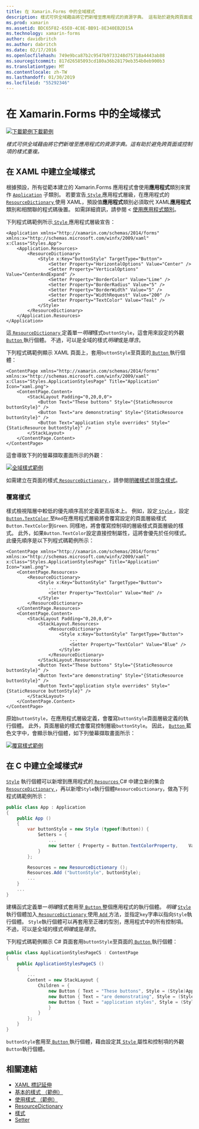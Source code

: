 ```yaml
---
title: 在 Xamarin.Forms 中的全域樣式
description: 樣式可供全域藉由將它們新增至應用程式的資源字典。 這有助於避免跨頁面或控制項的樣式重複。
ms.prod: xamarin
ms.assetid: BDC65F82-65E0-4C8E-BB91-8E340EB2D15A
ms.technology: xamarin-forms
author: davidbritch
ms.author: dabritch
ms.date: 02/17/2016
ms.openlocfilehash: 749e9bca87b2c9547b9733248d75718a4443ab88
ms.sourcegitcommit: 817d26585093cd180a36b28179eb354b0eb900b3
ms.translationtype: MT
ms.contentlocale: zh-TW
ms.lasthandoff: 01/30/2019
ms.locfileid: "55292346"
---
```

# <a name="global-styles-in-xamarinforms"></a>在 Xamarin.Forms 中的全域樣式

[![下載範例](~/media/shared/download.png)下載範例](https://developer.xamarin.com/samples/xamarin-forms/UserInterface/Styles/BasicStyles/)

_樣式可供全域藉由將它們新增至應用程式的資源字典。這有助於避免跨頁面或控制項的樣式重複。_

## <a name="create-a-global-style-in-xaml"></a>在 XAML 中建立全域樣式

根據預設，所有從範本建立的 Xamarin.Forms 應用程式會使用**應用程式**類別來實作 [`Application`](xref:Xamarin.Forms.Application) 子類別。 若要宣告[ `Style` ](xref:Xamarin.Forms.Style)應用程式層級，在應用程式的[ `ResourceDictionary` ](xref:Xamarin.Forms.ResourceDictionary)使用 XAML，預設值**應用程式**類別必須取代 XAML**應用程式**類別和相關聯的程式碼後置。 如需詳細資訊，請參閱 <<c0> [ 使用應用程式類別](~/xamarin-forms/app-fundamentals/application-class.md)。

下列程式碼範例所示[ `Style` ](xref:Xamarin.Forms.Style)應用程式層級宣告：

```xaml
<Application xmlns="http://xamarin.com/schemas/2014/forms" xmlns:x="http://schemas.microsoft.com/winfx/2009/xaml" x:Class="Styles.App">
    <Application.Resources>
        <ResourceDictionary>
            <Style x:Key="buttonStyle" TargetType="Button">
                <Setter Property="HorizontalOptions" Value="Center" />
                <Setter Property="VerticalOptions" Value="CenterAndExpand" />
                <Setter Property="BorderColor" Value="Lime" />
                <Setter Property="BorderRadius" Value="5" />
                <Setter Property="BorderWidth" Value="5" />
                <Setter Property="WidthRequest" Value="200" />
                <Setter Property="TextColor" Value="Teal" />
            </Style>
        </ResourceDictionary>
    </Application.Resources>
</Application>
```

這[ `ResourceDictionary` ](xref:Xamarin.Forms.ResourceDictionary)定義單一*明確*樣式`buttonStyle`，這會用來設定的外觀[ `Button` ](xref:Xamarin.Forms.Button)執行個體。 不過，可以是全域的樣式*明確*或是*隱含*。

下列程式碼範例顯示 XAML 頁面上，套用`buttonStyle`至頁面的[ `Button` ](xref:Xamarin.Forms.Button)執行個體：

```xaml
<ContentPage xmlns="http://xamarin.com/schemas/2014/forms" xmlns:x="http://schemas.microsoft.com/winfx/2009/xaml" x:Class="Styles.ApplicationStylesPage" Title="Application" Icon="xaml.png">
    <ContentPage.Content>
        <StackLayout Padding="0,20,0,0">
            <Button Text="These buttons" Style="{StaticResource buttonStyle}" />
            <Button Text="are demonstrating" Style="{StaticResource buttonStyle}" />
            <Button Text="application style overrides" Style="{StaticResource buttonStyle}" />
        </StackLayout>
    </ContentPage.Content>
</ContentPage>
```

這會導致下列的螢幕擷取畫面所示的外觀：

[![](application-images/application-styles-1.png "全域樣式範例")](application-images/application-styles-1-large.png#lightbox "全域樣式範例")

如需建立在頁面的樣式[ `ResourceDictionary` ](xref:Xamarin.Forms.ResourceDictionary)，請參閱[明確樣式](~/xamarin-forms/user-interface/styles/explicit.md)並[隱含樣式](~/xamarin-forms/user-interface/styles/implicit.md)。

### <a name="override-styles"></a>覆寫樣式

樣式檢視階層中較低的優先順序高於定義更高版本上。 例如，設定[ `Style` ](xref:Xamarin.Forms.Style) ，設定[ `Button.TextColor` ](xref:Xamarin.Forms.Button.TextColor)至`Red`在應用程式層級將會覆寫設定的頁面層級樣式`Button.TextColor`到`Green`. 同樣地，將會覆寫控制項的層級樣式頁面層級的樣式。 此外，如果`Button.TextColor`設定直接控制屬性，這將會優先於任何樣式。 此優先順序是以下列程式碼範例所示：

```xaml
<ContentPage xmlns="http://xamarin.com/schemas/2014/forms" xmlns:x="http://schemas.microsoft.com/winfx/2009/xaml" x:Class="Styles.ApplicationStylesPage" Title="Application" Icon="xaml.png">
    <ContentPage.Resources>
        <ResourceDictionary>
            <Style x:Key="buttonStyle" TargetType="Button">
                ...
                <Setter Property="TextColor" Value="Red" />
            </Style>
        </ResourceDictionary>
    </ContentPage.Resources>
    <ContentPage.Content>
        <StackLayout Padding="0,20,0,0">
            <StackLayout.Resources>
                <ResourceDictionary>
                    <Style x:Key="buttonStyle" TargetType="Button">
                        ...
                        <Setter Property="TextColor" Value="Blue" />
                    </Style>
                </ResourceDictionary>
            </StackLayout.Resources>
            <Button Text="These buttons" Style="{StaticResource buttonStyle}" />
            <Button Text="are demonstrating" Style="{StaticResource buttonStyle}" />
            <Button Text="application style overrides" Style="{StaticResource buttonStyle}" />
        </StackLayout>
    </ContentPage.Content>
</ContentPage>
```

原始`buttonStyle`，在應用程式層級定義，會覆寫`buttonStyle`頁面層級定義的執行個體。 此外，頁面層級的樣式會覆寫控制層級`buttonStyle`。 因此， [ `Button` ](xref:Xamarin.Forms.Button)藍色文字中，會顯示執行個體，如下列螢幕擷取畫面所示：

[![](application-images/application-styles-2.png "覆寫樣式範例")](application-images/application-styles-2-large.png#lightbox "覆寫樣式範例")

## <a name="create-a-global-style-in-c35"></a>在 C 中建立全域樣式&#35;

[`Style`](xref:Xamarin.Forms.Style) 執行個體可以新增到應用程式的[ `Resources` ](xref:Xamarin.Forms.VisualElement.Resources) C# 中建立新的集合[ `ResourceDictionary` ](xref:Xamarin.Forms.ResourceDictionary)，再以新增`Style`執行個體`ResourceDictionary`，做為下列程式碼範例所示：

```csharp
public class App : Application
{
    public App ()
    {
        var buttonStyle = new Style (typeof(Button)) {
            Setters = {
                ...
                new Setter { Property = Button.TextColorProperty,    Value = Color.Teal }
            }
        };

        Resources = new ResourceDictionary ();
        Resources.Add ("buttonStyle", buttonStyle);
        ...
    }
    ...
}
```

建構函式定義單一*明確*樣式套用至[ `Button` ](xref:Xamarin.Forms.Button)整個應用程式的執行個體。 *明確* [ `Style` ](xref:Xamarin.Forms.Style)執行個體加入[ `ResourceDictionary` ](xref:Xamarin.Forms.ResourceDictionary)使用[ `Add` ](xref:Xamarin.Forms.ResourceDictionary.Add(System.String,System.Object))方法，並指定`key`字串以指向`Style`執行個體。 `Style`執行個體可以再套用至正確的型別，應用程式中的所有控制項。 不過，可以是全域的樣式*明確*或是*隱含*。

下列程式碼範例顯示 C# 頁面套用`buttonStyle`至頁面的[ `Button` ](xref:Xamarin.Forms.Button)執行個體：

```csharp
public class ApplicationStylesPageCS : ContentPage
{
    public ApplicationStylesPageCS ()
    {
        ...
        Content = new StackLayout {
            Children = {
                new Button { Text = "These buttons", Style = (Style)Application.Current.Resources ["buttonStyle"] },
                new Button { Text = "are demonstrating", Style = (Style)Application.Current.Resources ["buttonStyle"] },
                new Button { Text = "application styles", Style = (Style)Application.Current.Resources ["buttonStyle"]
                }
            }
        };
    }
}
```

`buttonStyle`套用至[ `Button` ](xref:Xamarin.Forms.Button)執行個體，藉由設定其[ `Style` ](xref:Xamarin.Forms.VisualElement.Style)屬性和控制項的外觀`Button`執行個體。

## <a name="related-links"></a>相關連結

- [XAML 標記延伸](~/xamarin-forms/xaml/xaml-basics/xaml-markup-extensions.md)
- [基本的樣式 （範例）](https://developer.xamarin.com/samples/xamarin-forms/UserInterface/Styles/BasicStyles/)
- [使用樣式 （範例）](https://developer.xamarin.com/samples/xamarin-forms/WorkingWithStyles/)
- [ResourceDictionary](xref:Xamarin.Forms.ResourceDictionary)
- [樣式](xref:Xamarin.Forms.Style)
- [Setter](xref:Xamarin.Forms.Setter)
